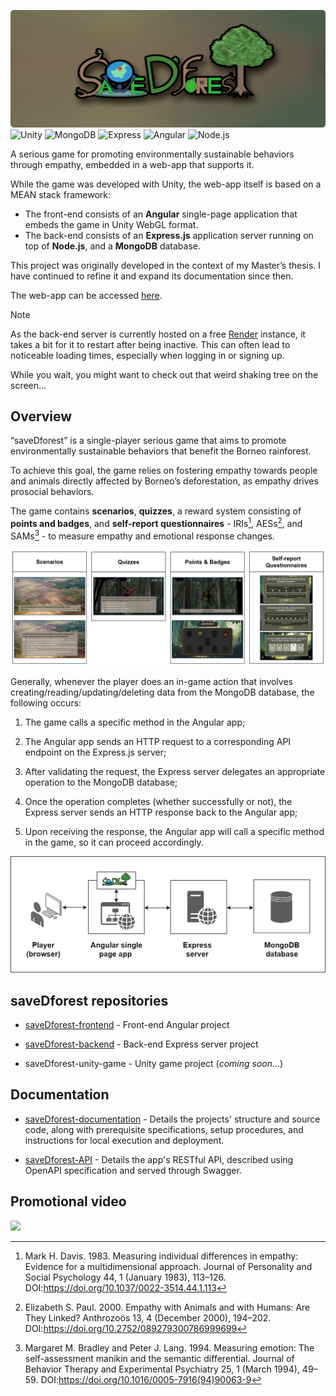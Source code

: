 ![Logo](./assets/logo.png)
![Unity](https://img.shields.io/badge/-Unity-000000?style=flat&logo=unity&logoColor=white)
![MongoDB](https://img.shields.io/badge/-MongoDB-4DB33D?style=flat&logo=mongodb&logoColor=FFFFFF)
![Express](https://img.shields.io/badge/Express-000000?style=flat&logo=express&logoColor=white)
![Angular](https://img.shields.io/badge/Angular-DD0031?style=flat&logo=angular&logoColor=white) 
![Node.js](https://img.shields.io/badge/Node.js-339933?style=flat&logo=node.js&logoColor=white)


A serious game for promoting environmentally sustainable behaviors through empathy, embedded in a web-app that supports it.


While the game was developed with Unity, the web-app itself is based on a MEAN stack framework:
 - The front-end consists of an **Angular** single-page application that embeds the game in Unity WebGL format.
 - The back-end consists of an **Express.js** application server running on top of **Node.js**, and a **MongoDB** database.


This project was originally developed in the context of my Master’s thesis. I have continued to refine it and expand its documentation since then.


The web-app can be accessed [here](https://savedforest-temp-test-2.onrender.com/).


> [!NOTE]
> As the back-end server is currently hosted on a free [Render](https://render.com/) instance, it takes a bit for it to restart after being inactive. This can often lead to noticeable loading times, especially when logging in or signing up.
> 
> While you wait, you might want to check out that weird shaking tree on the screen...

## Overview

“saveDforest” is a single-player serious game that aims to promote environmentally sustainable behaviors that benefit the Borneo rainforest. 

To achieve this goal, the game relies on fostering empathy towards people and animals directly affected by Borneo’s deforestation, as empathy drives prosocial behaviors.

The game contains **scenarios**, **quizzes**, a reward system consisting of **points and badges**, and **self-report questionnaires** - IRIs[^1], AESs[^2], and SAMs[^3] - to measure empathy and emotional response changes.


![game-overview](./assets/game-overview.png)


Generally, whenever the player does an in-game action that involves
creating/reading/updating/deleting data from the MongoDB database, the following occurs:

1. The game calls a specific method in the Angular app;
   
2. The Angular app sends an HTTP request to a corresponding API endpoint on the Express.js server;

3. After validating the request, the Express server delegates an appropriate operation to the MongoDB database;

4. Once the operation completes (whether successfully or not), the Express server sends an HTTP response back to the Angular app;

5. Upon receiving the response, the Angular app will call a specific method in the game, so it can proceed accordingly.


![app-overview](./assets/app-overview1.png)



## saveDforest repositories 

- [saveDforest-frontend](https://github.com/ricardosantosfc/savedforest-frontend-public) - Front-end Angular project
  
- [saveDforest-backend](https://github.com/ricardosantosfc/savedforest-backend-public) - Back-end Express server project
  
- saveDforest-unity-game - Unity game project (*coming soon...*)
  
## Documentation

- [saveDforest-documentation](https://ricardosantosfc.github.io/saveDforest/docs/savedforest_documentation.pdf) - Details the projects' structure and source code, along with prerequisite specifications, setup procedures, and instructions for local execution and deployment.
  
- [saveDforest-API](https://ricardosantosfc.github.io/saveDforest/docs/swaggerUI) - Details the app's RESTful API, described using OpenAPI specification and served through Swagger.


## Promotional video

[<img src="https://img.youtube.com/vi/HN52uf6e_Y8/0.jpg" width="40%">](https://www.youtube.com/watch?v=HN52uf6e_Y8)

[^1]: Mark H. Davis. 1983. Measuring individual differences in empathy: Evidence for a
multidimensional approach. Journal of Personality and Social Psychology 44, 1 (January 1983),
113–126. DOI:https://doi.org/10.1037/0022-3514.44.1.113

[^2]: Elizabeth S. Paul. 2000. Empathy with Animals and with Humans: Are They Linked?
Anthrozoös 13, 4 (December 2000), 194–202.
DOI:https://doi.org/10.2752/089279300786999699

[^3]: Margaret M. Bradley and Peter J. Lang. 1994. Measuring emotion: The self-assessment
manikin and the semantic differential. Journal of Behavior Therapy and Experimental
Psychiatry 25, 1 (March 1994), 49–59. DOI:https://doi.org/10.1016/0005-7916(94)90063-9
